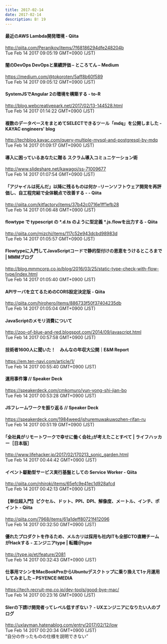 ```yaml
---
title: 2017-02-14
date: 2017-02-14
description: B! 19
---
```


#### 最近のAWS Lambda開発環境 - Qiita
http://qiita.com/Peranikov/items/7f68186294dfe248204b<br>
Tue Feb 14 2017 09:05:19 GMT+0900 (JST)<br>


#### 闇のDevOps DevOpsと業績評価 – ところてん – Medium
https://medium.com/@tokoroten/5aff8b60f589<br>
Tue Feb 14 2017 09:05:12 GMT+0900 (JST)<br>


#### SystemJSでAngular 2の環境を構築する - to-R
http://blog.webcreativepark.net/2017/02/13-144528.html<br>
Tue Feb 14 2017 01:14:22 GMT+0900 (JST)<br>


#### 複数のデータベースをまとめてSELECTできるツール「mdq」を公開しました - KAYAC engineers' blog
http://techblog.kayac.com/query-multiple-mysql-and-postgresql-by-mdq<br>
Tue Feb 14 2017 01:09:17 GMT+0900 (JST)<br>


#### 導入に困っているあなたに贈る スクラム導入コミュニケーション術
http://www.slideshare.net/kawagoi/ss-71009677<br>
Tue Feb 14 2017 01:07:54 GMT+0900 (JST)<br>


#### 「アジャイルは死んだ」以降に残るものは何か -リーンソフトウェア開発を再評価し、自工程完結で全体観点で改善する - - Qiita
http://qiita.com/kitfactory/items/37b42c0716e1ff1efb28<br>
Tue Feb 14 2017 01:06:48 GMT+0900 (JST)<br>


#### flowtype で typescript の *.d.ts のように型定義 *.js.flowを出力する - Qiita
http://qiita.com/mizchi/items/117c52e943dcbd98983d<br>
Tue Feb 14 2017 01:05:57 GMT+0900 (JST)<br>


#### Flowtypeに入門してJavaScriptコードで静的型付けの恩恵をうけるところまで | MMMブログ
http://blog.mmmcorp.co.jp/blog/2016/03/25/static-type-check-with-flow-type/index.html<br>
Tue Feb 14 2017 01:05:40 GMT+0900 (JST)<br>


#### APIサーバを立てるためのCORS設定決定版 - Qiita
http://qiita.com/hirohero/items/886733f50f37404235db<br>
Tue Feb 14 2017 01:05:04 GMT+0900 (JST)<br>


#### JavaScriptのメモリ消費について
http://zoo-of-blue-and-red.blogspot.com/2014/09/javascript.html<br>
Tue Feb 14 2017 00:57:58 GMT+0900 (JST)<br>


#### 技術者1600人に聞いた！　みんなの年収大公開｜E&M Report
https://em.ten-navi.com/article/1/<br>
Tue Feb 14 2017 00:55:40 GMT+0900 (JST)<br>


#### 運用事件簿 // Speaker Deck
https://speakerdeck.com/cmkomuro/yun-yong-shi-jian-bo<br>
Tue Feb 14 2017 00:53:28 GMT+0900 (JST)<br>


#### JSフレームワークを振り返る // Speaker Deck
https://speakerdeck.com/1984weed/jshuremuwakuwozhen-rifan-ru<br>
Tue Feb 14 2017 00:51:19 GMT+0900 (JST)<br>


#### ｢全社員がリモートワークで幸せに働く会社｣が考えたことすべて | ライフハッカー［日本版］
http://www.lifehacker.jp/2017/02/170213_sonic_garden.html<br>
Tue Feb 14 2017 00:44:42 GMT+0900 (JST)<br>


#### イベント駆動型サービス実行基盤としての Service Worker - Qiita
http://qiita.com/nhiroki/items/65efc9e41ec1d928afcd<br>
Tue Feb 14 2017 00:42:13 GMT+0900 (JST)<br>


#### 【単位超入門】ピクセル、ドット、PPI、DPI、解像度、メートル、インチ、ポイント - Qiita
http://qiita.com/7968/items/61a1deff80721f412096<br>
Tue Feb 14 2017 00:32:50 GMT+0900 (JST)<br>


#### 優れたプロダクトを作るため、メルカリは採用も社内ITも全部CTO直轄チームがHackする - エンジニアtype | 転職＠type
http://type.jp/et/feature/2081<br>
Tue Feb 14 2017 00:32:43 GMT+0900 (JST)<br>


#### 仕事用マシンをMacBookProからUbuntuデスクトップに乗り換えて1ヶ月運用してみました – PSYENCE:MEDIA
https://tech.recruit-mp.co.jp/dev-tools/good-bye-mac/<br>
Tue Feb 14 2017 00:23:16 GMT+0900 (JST)<br>


#### SIerの下請け開発者ってレベル低すぎない？ - UXエンジニアになりたい人のブログ
http://uxlayman.hatenablog.com/entry/2017/02/12/low<br>
Tue Feb 14 2017 00:20:34 GMT+0900 (JST)<br>
“自分の作ったものの仕様を説明できない”


